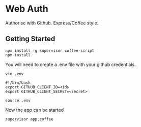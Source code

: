 # Web Auth

Authorise with Github. Express/Coffee style.

## Getting Started

```
npm install -g supervisor coffee-script
npm install
```

You will need to create a .env file with your github credentials.
```
vim .env
```
```
#!/bin/bash
export GITHUB_CLIENT_ID=<id>
export GITHUB_CLIENT_SECRET=<secret>
```
```
source .env
```

Now the app can be started
```
supervisor app.coffee
```